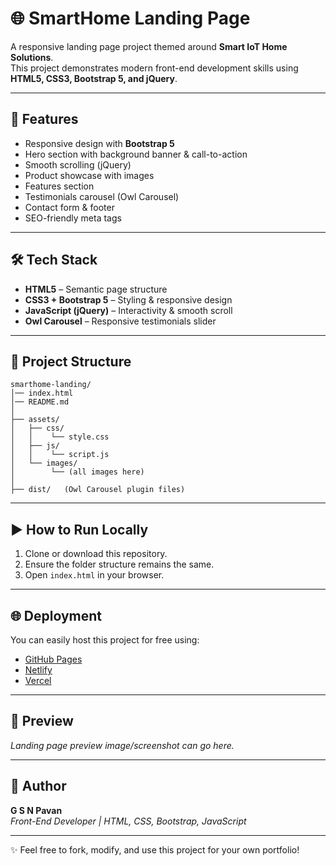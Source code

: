 # 🌐 SmartHome Landing Page

A responsive landing page project themed around **Smart IoT Home Solutions**.  
This project demonstrates modern front-end development skills using **HTML5, CSS3, Bootstrap 5, and jQuery**.

---

## 🚀 Features
- Responsive design with **Bootstrap 5**
- Hero section with background banner & call-to-action
- Smooth scrolling (jQuery)
- Product showcase with images
- Features section
- Testimonials carousel (Owl Carousel)
- Contact form & footer
- SEO-friendly meta tags

---

## 🛠️ Tech Stack
- **HTML5** – Semantic page structure  
- **CSS3 + Bootstrap 5** – Styling & responsive design  
- **JavaScript (jQuery)** – Interactivity & smooth scroll  
- **Owl Carousel** – Responsive testimonials slider  

---

## 📂 Project Structure
```
smarthome-landing/
│── index.html
│── README.md
│
├── assets/
│   ├── css/
│   │    └── style.css
│   ├── js/
│   │    └── script.js
│   └── images/
│        └── (all images here)
│
├── dist/   (Owl Carousel plugin files)
```

---

## ▶️ How to Run Locally
1. Clone or download this repository.  
2. Ensure the folder structure remains the same.  
3. Open `index.html` in your browser.  

---

## 🌐 Deployment
You can easily host this project for free using:  
- [GitHub Pages](https://pages.github.com/)  
- [Netlify](https://www.netlify.com/)  
- [Vercel](https://vercel.com/)  

---

## 📸 Preview
*Landing page preview image/screenshot can go here.*

---

## 📌 Author
**G S N Pavan**  
*Front-End Developer | HTML, CSS, Bootstrap, JavaScript*  

---

✨ Feel free to fork, modify, and use this project for your own portfolio!
